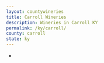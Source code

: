 ```yaml
---
layout: countywineries
title: Carroll Wineries
description: Wineries in Carroll KY
permalink: /ky/carroll/
county: carroll
state: ky
---
```

-
